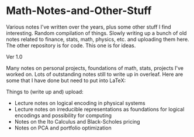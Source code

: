# Math-Notes-and-Other-Stuff
Various notes I've written over the years, plus some other stuff I find interesting. Random compilation of things. Slowly writing up a bunch of old notes related to finance, stats, math, physics, etc. and uploading them here. The other repository is for code. This one is for ideas. 

Ver 1.0

Many notes on personal projects, foundations of math, stats, projects I've worked on. Lots of outstanding notes still to write up in overleaf. Here are some that I have done but need to put into LaTeX:

Things to (write up and) upload:
- Lecture notes on logical encoding in physical systems
- Lecture notes on irreducible representations as foundations for logical encodings and possibility for computing
- Notes on the Ito Calculus and Black-Scholes pricing
- Notes on PCA and portfolio optimization
